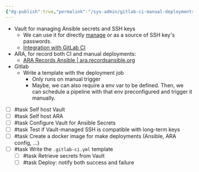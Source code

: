 ```yaml
---
{"dg-publish":true,"permalink":"/sys-admin/gitlab-ci-manual-deployments/","dgPassFrontmatter":true}
---
```


- Vault for managing Ansible secrets and SSH keys
	- We can use it for directly [manage](https://www.hashicorp.com/blog/managing-ssh-access-at-scale-with-hashicorp-vault) or as a source of SSH key's passwords.
	- [Integration with GitLab CI](https://docs.gitlab.com/ee/ci/secrets/)
- ARA, for record both CI and manual deployments:
	- [ARA Records Ansible | ara.recordsansible.org](https://ara.recordsansible.org/)
- Gitlab
	- Write a template with the deployment job
		- Only runs on manual trigger
		- Maybe, we can also require a env var to be defined. Then, we can schedule a pipeline with that env preconfigured and trigger it manually.

- [ ] #task Self host Vault
- [ ] #task Self host ARA
- [ ] #task Configure Vault for Ansible Secrets
- [ ] #task Test if Vault-managed SSH is compatible with long-term keys
- [ ] #task Create a docker image for make deployments (Ansible, ARA config, ...)
- [ ] #task Write the `.gitlab-ci.yml` template
	- [ ] #task Retrieve secrets from Vault
	- [ ] #task Deploy: notify both success and failure